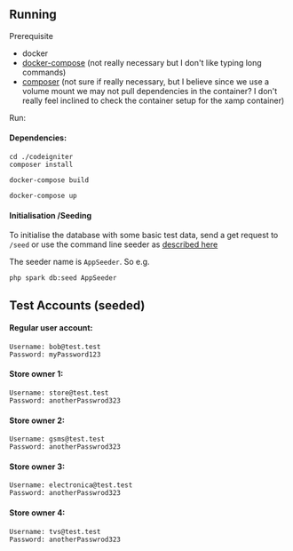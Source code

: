 ## Running

Prerequisite 
- docker
- [docker-compose](https://docs.docker.com/compose/install/) (not really necessary but I don't like typing long commands)
- [composer](https://getcomposer.org/download/) (not sure if really necessary, but I believe since we use a volume mount we may not pull dependencies in the container? I don't really feel inclined to check the container setup for the xamp container)


Run:

#### Dependencies:
```
cd ./codeigniter
composer install
```

```
docker-compose build
```

```
docker-compose up
```

#### Initialisation /Seeding

To initialise the database with some basic test data, send a get request to `/seed`
or use the command line seeder as [described here](https://codeigniter4.github.io/CodeIgniter4/dbmgmt/seeds.html#command-line-seeding)

The seeder name is `AppSeeder`. So e.g.
```
php spark db:seed AppSeeder
```


## Test Accounts (seeded)

#### Regular user account:
```
Username: bob@test.test
Password: myPassword123
```

#### Store owner 1:
```
Username: store@test.test
Password: anotherPasswrod323
```

#### Store owner 2:
```
Username: gsms@test.test
Password: anotherPasswrod323
```

#### Store owner 3:
```
Username: electronica@test.test
Password: anotherPasswrod323
```

#### Store owner 4:
```
Username: tvs@test.test
Password: anotherPasswrod323
```